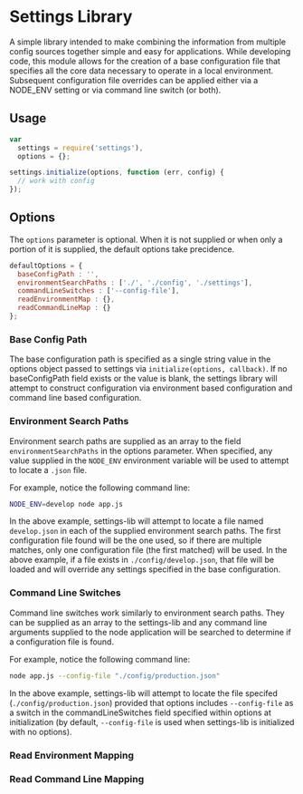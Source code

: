 # Settings Library

A simple library intended to make combining the information from multiple config sources together simple and easy for applications. While developing code, this module allows for the creation of a base configuration file that specifies all the core data necessary to operate in a local environment. Subsequent configuration file overrides can be applied either via a NODE_ENV setting or via command line switch (or both).

## Usage

```Javascript
var
  settings = require('settings'),
  options = {};

settings.initialize(options, function (err, config) {
  // work with config
});
```

## Options

The `options` parameter is optional. When it is not supplied or when only a portion of it is supplied, the default options take precidence.

```Javascript
defaultOptions = {
  baseConfigPath : '',
  environmentSearchPaths : ['./', './config', './settings'],
  commandLineSwitches : ['--config-file'],
  readEnvironmentMap : {},
  readCommandLineMap : {}
};
```

### Base Config Path

The base configuration path is specified as a single string value in the options object passed to settings via `initialize(options, callback)`. If no baseConfigPath field exists or the value is blank, the settings library will attempt to construct configuration via environment based configuration and command line based configuration.

### Environment Search Paths

Environment search paths are supplied as an array to the field `environmentSearchPaths` in the options parameter. When specified, any value supplied in the `NODE_ENV` environment variable will be used to attempt to locate a `.json` file.

For example, notice the following command line:

```Bash
NODE_ENV=develop node app.js
```

In the above example, settings-lib will attempt to locate a file named `develop.json` in each of the supplied environment search paths. The first configuration file found will be the one used, so if there are multiple matches, only one configuration file (the first matched) will be used. In the above example, if a file exists in `./config/develop.json`, that file will be loaded and will override any settings specified in the base configuration.

### Command Line Switches

Command line switches work similarly to environment search paths. They can be supplied as an array to the settings-lib and any command line arguments supplied to the node application will be searched to determine if a configuration file is found.

For example, notice the following command line:

```Bash
node app.js --config-file "./config/production.json"
```

In the above example, settings-lib will attempt to locate the file specifed (`./config/production.json`) provided that options includes `--config-file` as a switch in the commandLineSwitches field specified within options at initialization (by default, `--config-file` is used when settings-lib is initialized with no options).

### Read Environment Mapping

### Read Command Line Mapping
